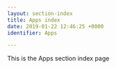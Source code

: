 ```yaml
---
layout: section-index
title: Apps index
date: 2019-01-22 12:46:25 +0000
identifier: Apps

---
```

This is the Apps section index page